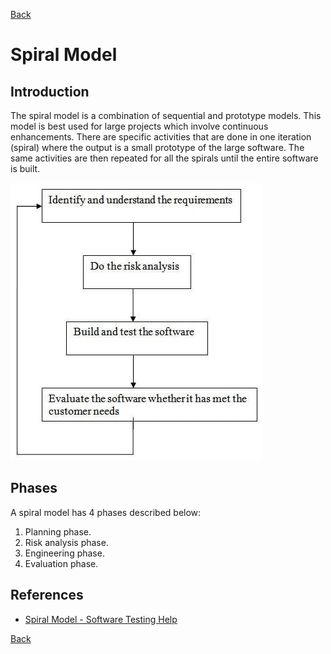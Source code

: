 [Back](README.md)

<h1> Spiral Model </h1>

## Introduction

<p>The spiral model is a combination of sequential and prototype models. This model is best used for large projects which involve continuous enhancements. There are specific activities that are done in one iteration (spiral) where the output is a small prototype of the large software. The same activities are then repeated for all the spirals until the entire software is built.</p>

![Spiral Mode](resources/spiral_model.jpg 'Spiral Model')

## Phases

<p>A spiral model has 4 phases described below:</p>

1. Planning phase.
2. Risk analysis phase.
3. Engineering phase.
4. Evaluation phase.

## References

- [Spiral Model - Software Testing Help](https://www.softwaretestinghelp.com/spiral-model-what-is-sdlc-spiral-model/)

[Back](README.md)
